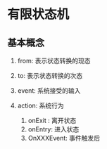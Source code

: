 # 有限状态机

## 基本概念

1. from: 表示状态转换的现态

2. to: 表示状态转换的次态

3. event: 系统接受的输入 

4. action: 系统行为

    1. onExit : 离开状态
    2. onEntry: 进入状态
    3. OnXXXEvent: 事件触发后

